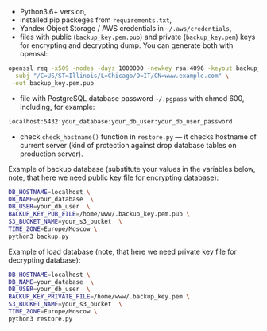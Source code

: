 
* Python3.6+ version,
* installed pip packeges from `requirements.txt`,
* Yandex Object Storage / AWS credentials in `~/.aws/credentials`,
* files with public (`backup_key.pem.pub`) and private (`backup_key.pem`) keys for encrypting and decrypting dump. You can generate both with openssl:

```sh
openssl req -x509 -nodes -days 1000000 -newkey rsa:4096 -keyout backup_key.pem\
 -subj "/C=US/ST=Illinois/L=Chicago/O=IT/CN=www.example.com" \
 -out backup_key.pem.pub
 ```

* file with PostgreSQL database password `~/.pgpass` with chmod 600, including, for example:

```sh
localhost:5432:your_database:your_db_user:your_db_user_password
```

* check `check_hostname()` function in `restore.py` — it checks hostname of current server (kind of protection against drop database tables on production server).

Example of backup database (substitute your values in the variables below,
note, that here we need public key file for encrypting database):

```sh
DB_HOSTNAME=localhost \
DB_NAME=your_database  \
DB_USER=your_db_user  \
BACKUP_KEY_PUB_FILE=/home/www/.backup_key.pem.pub \
S3_BUCKET_NAME=your_s3_bucket  \
TIME_ZONE=Europe/Moscow \
python3 backup.py
```

Example of load database (note, that here we need private key file for
decrypting database):

```sh
DB_HOSTNAME=localhost \
DB_NAME=your_database  \
DB_USER=your_db_user  \
BACKUP_KEY_PRIVATE_FILE=/home/www/.backup_key.pem \
S3_BUCKET_NAME=your_s3_bucket  \
TIME_ZONE=Europe/Moscow \
python3 restore.py
```
